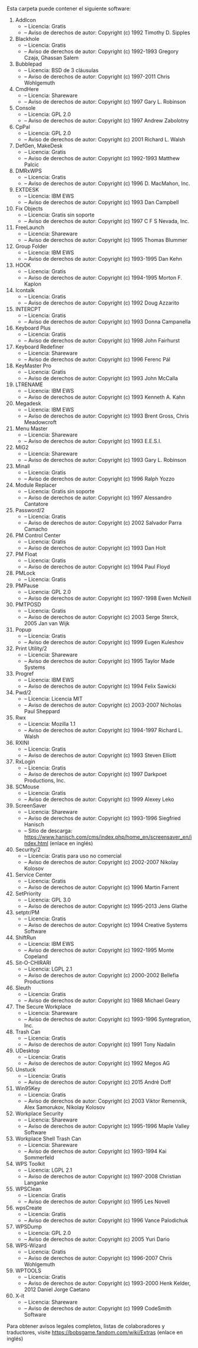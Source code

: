 ﻿Esta carpeta puede contener el siguiente software:

1. AddIcon
   - – Licencia: Gratis
   - – Aviso de derechos de autor: Copyright (c) 1992 Timothy D. Sipples
3. Blackhole
   - – Licencia: Gratis
   - – Aviso de derechos de autor: Copyright (c) 1992-1993 Gregory Czaja, Ghassan Salem
4. Bubblepad
   - – Licencia: BSD de 3 cláusulas
   - – Aviso de derechos de autor: Copyright (c) 1997-2011 Chris Wohlgemuth
5. CmdHere
   - – Licencia: Shareware
   - – Aviso de derechos de autor: Copyright (c) 1997 Gary L. Robinson
6. Console
   - – Licencia: GPL 2.0
   - – Aviso de derechos de autor: Copyright (c) 1997 Andrew Zabolotny
7. CpPal
   - – Licencia: GPL 2.0
   - – Aviso de derechos de autor: Copyright (c) 2001 Richard L. Walsh
8. DefGen, MakeDesk
   - – Licencia: Gratis
   - – Aviso de derechos de autor: Copyright (c) 1992-1993 Matthew Palcic
9. DMRxWPS
    - – Licencia: Gratis
    - – Aviso de derechos de autor: Copyright (c) 1996 D. MacMahon, Inc.
10. EXTDESK
    - – Licencia: IBM EWS
    - – Aviso de derechos de autor: Copyright (c) 1993 Dan Campbell
11. Fix Objects
    - – Licencia: Gratis sin soporte
    - – Aviso de derechos de autor: Copyright (c) 1997 C F S Nevada, Inc.
12. FreeLaunch
    - – Licencia: Shareware
    - – Aviso de derechos de autor: Copyright (c) 1995 Thomas Blummer
13. Group Folder
    - – Licencia: IBM EWS
    - – Aviso de derechos de autor: Copyright (c) 1993-1995 Dan Kehn
14. HOOK
    - – Licencia: Gratis
    - – Aviso de derechos de autor: Copyright (c) 1994-1995 Morton F. Kaplon
15. Icontalk
    - – Licencia: Gratis
    - – Aviso de derechos de autor: Copyright (c) 1992 Doug Azzarito
16. INTERCPT
    - – Licencia: Gratis
    - – Aviso de derechos de autor: Copyright (c) 1993 Donna Campanella
17. Keyboard Plus
    - – Licencia: Gratis
    - – Aviso de derechos de autor: Copyright (c) 1998 John Fairhurst
18. Keyboard Redefiner
    - – Licencia: Shareware
    - – Aviso de derechos de autor: Copyright (c) 1996 Ferenc Pál
19. KeyMaster Pro
    - – Licencia: Gratis
    - – Aviso de derechos de autor: Copyright (c) 1993 John McCalla
20. LTRENAME
    - – Licencia: IBM EWS
    - – Aviso de derechos de autor: Copyright (c) 1993 Kenneth A. Kahn
21. Megadesk
    - – Licencia: IBM EWS
    - – Aviso de derechos de autor: Copyright (c) 1993 Brent Gross, Chris Meadowcroft
22. Menu Master
    - – Licencia: Shareware
    - – Aviso de derechos de autor: Copyright (c) 1993 E.E.S.I.
23. MIG2
    - – Licencia: Shareware
    - – Aviso de derechos de autor: Copyright (c) 1993 Gary L. Robinson
24. Minall
    - – Licencia: Gratis
    - – Aviso de derechos de autor: Copyright (c) 1996 Ralph Yozzo
25. Module Replacer
    - – Licencia: Gratis sin soporte
    - – Aviso de derechos de autor: Copyright (c) 1997 Alessandro Cantatore
26. Password/2
    - – Licencia: Gratis
    - – Aviso de derechos de autor: Copyright (c) 2002 Salvador Parra Camacho
27. PM Control Center
    - – Licencia: Gratis
    - – Aviso de derechos de autor: Copyright (c) 1993 Dan Holt
28. PM Float
    - – Licencia: Gratis
    - – Aviso de derechos de autor: Copyright (c) 1994 Paul Floyd
29. PMLock
    - – Licencia: Gratis
30. PMPause
    - – Licencia: GPL 2.0
    - – Aviso de derechos de autor: Copyright (c) 1997-1998 Ewen McNeill
31. PMTPOSD
    - – Licencia: Gratis
    - – Aviso de derechos de autor: Copyright (c) 2003 Serge Sterck, 2005 Jan van Wijk
32. Popup
    - – Licencia: Gratis
    - – Aviso de derechos de autor: Copyright (c) 1999 Eugen Kuleshov
33. Print Utility/2
    - – Licencia: Shareware
    - – Aviso de derechos de autor: Copyright (c) 1995 Taylor Made Systems
34. Progref
    - – Licencia: IBM EWS
    - – Aviso de derechos de autor: Copyright (c) 1994 Felix Sawicki
35. Pwd/2
    - – Licencia: Licencia MIT
    - – Aviso de derechos de autor: Copyright (c) 2003-2007 Nicholas Paul Sheppard
36. Rwx
    - – Licencia: Mozilla 1.1
    - – Aviso de derechos de autor: Copyright (c) 1994-1997 Richard L. Walsh
37. RXINI
    - – Licencia: Gratis
    - – Aviso de derechos de autor: Copyright (c) 1993 Steven Elliott
38. RxLogin
    - – Licencia: Gratis
    - – Aviso de derechos de autor: Copyright (c) 1997 Darkpoet Productions, Inc.
39. SCMouse
    - – Licencia: Gratis
    - – Aviso de derechos de autor: Copyright (c) 1999 Alexey Leko
40. ScreenSaver
    - – Licencia: Shareware
    - – Aviso de derechos de autor: Copyright (c) 1993-1996 Siegfried Hanisch
    - – Sitio de descarga: https://www.hanisch.com/cms/index.php/home_en/screensaver_en/index.html (enlace en inglés)
41. Security/2
    - – Licencia: Gratis para uso no comercial
    - – Aviso de derechos de autor: Copyright (c) 2002-2007 Nikolay Kolosov
42. Service Center
    - – Licencia: Gratis
    - – Aviso de derechos de autor: Copyright (c) 1996 Martin Farrent
43. SetPriority
    - – Licencia: GPL 3.0
    - – Aviso de derechos de autor: Copyright (c) 1995-2013 Jens Glathe
44. setptr/PM
    - – Licencia: Gratis
    - – Aviso de derechos de autor: Copyright (c) 1994 Creative Systems Software
45. ShiftRun
    - – Licencia: IBM EWS
    - – Aviso de derechos de autor: Copyright (c) 1992-1995 Monte Copeland
46. Sit-O-CHIRARI
    - – Licencia: LGPL 2.1
    - – Aviso de derechos de autor: Copyright (c) 2000-2002 Bellefia Productions
47. Sleuth
    - – Licencia: Gratis
    - – Aviso de derechos de autor: Copyright (c) 1988 Michael Geary
48. The Secure Workplace
    - – Licencia: Shareware
    - – Aviso de derechos de autor: Copyright (c) 1993-1996 Syntegration, Inc.
49. Trash Can
    - – Licencia: Gratis
    - – Aviso de derechos de autor: Copyright (c) 1991 Tony Nadalin
50. UDesktop
    - – Licencia: Gratis
    - – Aviso de derechos de autor: Copyright (c) 1992 Megos AG
51. Unstuck
    - – Licencia: Gratis
    - – Aviso de derechos de autor: Copyright (c) 2015 André Doff
52. Win95Key
    - – Licencia: Gratis
    - – Aviso de derechos de autor: Copyright (c) 2003 Viktor Remennik, Alex Samorukov, Nikolay Kolosov
53. Workplace Security
    - – Licencia: Shareware
    - – Aviso de derechos de autor: Copyright (c) 1995-1996 Maple Valley Software
54. Workplace Shell Trash Can
    - – Licencia: Shareware
    - – Aviso de derechos de autor: Copyright (c) 1993-1994 Kai Sommerfeld
55. WPS Toolkit
    - – Licencia: LGPL 2.1
    - – Aviso de derechos de autor: Copyright (c) 1997-2008 Christian Langanke
56. WPSClean
    - – Licencia: Gratis
    - – Aviso de derechos de autor: Copyright (c) 1995 Les Novell
57. wpsCreate
    - – Licencia: Gratis
    - – Aviso de derechos de autor: Copyright (c) 1996 Vance Palodichuk
58. WPSDump
    - – Licencia: GPL 2.0
    - – Aviso de derechos de autor: Copyright (c) 2005 Yuri Dario
59. WPS-Wizard
    - – Licencia: Gratis
    - – Aviso de derechos de autor: Copyright (c) 1996-2007 Chris Wohlgemuth
60. WPTOOLS
    - – Licencia: Gratis
    - – Aviso de derechos de autor: Copyright (c) 1993-2000 Henk Kelder, 2012 Daniel Jorge Caetano
61. X-it
    - – Licencia: Shareware
    - – Aviso de derechos de autor: Copyright (c) 1999 CodeSmith Software

Para obtener avisos legales completos, listas de colaboradores y traductores, visite https://bobsgame.fandom.com/wiki/Extras (enlace en inglés)